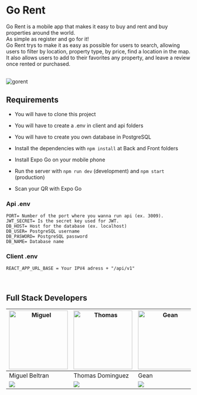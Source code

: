 <h1>Go Rent</h1>
 <p align="center">

Go Rent is a mobile app that makes it easy to buy and rent and buy properties around the world. 
</br> As simple as register and go for it!
</br> 
Go Rent trys to make it as easy as possible for users to search, allowing users to filter by location, property type, by price, find a location in the map. 
</br> 
It also allows users to add to their favorites any property, and leave a review once rented or purchased.

 </br>
<img align="center" src="https://res.cloudinary.com/ddkurzft6/image/upload/v1669732004/gorent/gorent_captura_readme_huhwh2.jpg" alt="gorent"/>
 </p>

## Requirements

- You will have to clone this project

- You will have to create a .env in client and api folders

- You will have to create you own database in PostgreSQL

- Install the dependencies with `npm install` at Back and Front folders

- Install Expo Go on your mobile phone

- Run the server with `npm run dev` (development) and `npm start` (production)

- Scan your QR with Expo Go
  </br>

### Api .env

```
PORT= Number of the port where you wanna run api (ex. 3009).
JWT_SECRET= Is the secret key used for JWT.
DB_HOST= Host for the database (ex. localhost)
DB_USER= PostgreSQL username
DB_PASWORD= PostgreSQL password
DB_NAME= Database name
```

### Client .env

```
REACT_APP_URL_BASE = Your IPV4 adress + "/api/v1"
```

 </br>

## Full Stack Developers
<p align="center" display="flex" flexDirection="row"> 

|<img height="160" width="160" src="https://avatars.githubusercontent.com/u/55055505?s=200&v=4" alt="Miguel"/>| <img height="160" width="160" src="https://avatars.githubusercontent.com/u/90942448?s=200&v=4" alt="Thomas"/>|<img height="160" width="160" src="https://avatars.githubusercontent.com/u/88212205?s=200&v=4" alt="Gean"/>|<img height="160" width="160" src="https://avatars.githubusercontent.com/u/70654398?s=200&v=4" alt="Leandro"/>| <img height="160" width="160" src="https://avatars.githubusercontent.com/u/90948666?s=200&v=4" alt="Jesus"/>|  
|----|-----|-------|----|-----|  
|Miguel Beltran|Thomas Dominguez|Gean|Leandro Pereyra|Jesus Clemente|  
|<a href="https://www.linkedin.com/in/miguelbel00/"><img align="center" src="https://user-images.githubusercontent.com/76783198/182481396-19c89e94-f3ba-4e33-9df4-f5b7a094cf8f.svg"/></a>|<a href="https://www.linkedin.com/in/dominguezthomas/"><img align="center" src="https://user-images.githubusercontent.com/76783198/182481396-19c89e94-f3ba-4e33-9df4-f5b7a094cf8f.svg"/></a>|<a href="https://www.linkedin.com/in/gean-franco-saboya-rodr%C3%ADguez-57105724a/"><img align="center" src="https://user-images.githubusercontent.com/76783198/182481396-19c89e94-f3ba-4e33-9df4-f5b7a094cf8f.svg"/></a>|<a href="https://www.linkedin.com/in/leandro-pereyra/"><img align="center" src="https://user-images.githubusercontent.com/76783198/182481396-19c89e94-f3ba-4e33-9df4-f5b7a094cf8f.svg"/></a>|<a href="https://www.linkedin.com/in/jesus-maria-clemente-garcia/"><img align="center" src="https://user-images.githubusercontent.com/76783198/182481396-19c89e94-f3ba-4e33-9df4-f5b7a094cf8f.svg"/></a>|  


